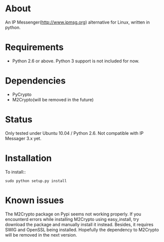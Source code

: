 About
=====
An IP Messenger(http://www.ipmsg.org) alternative for Linux, written in python.


Requirements
============
 * Python 2.6 or above. Python 3 support is not included for now.


Dependencies
============
 * PyCrypto
 * M2Crypto(will be removed in the future)

Status
======
Only tested under Ubuntu 10.04 / Python 2.6.
Not compatible with IP Messager 3.x yet.

Installation
============
To install::

    sudo python setup.py install


Known issues
============
The M2Crypto package on Pypi seems not working properly.
If you encounterd errors while installing M2Crypto using easy_install,
try download the package and manually install it instead.
Besides, it requires SWIG and OpenSSL being installed.
Hopefully the dependency to M2Crypto will be removed in the next version.

